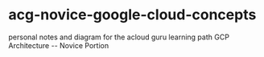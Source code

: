# acg-novice-google-cloud-concepts
personal notes and diagram for the acloud guru learning path GCP Architecture -- Novice Portion 
